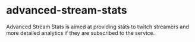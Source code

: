 # advanced-stream-stats
Advanced Stream Stats is aimed at providing stats to twitch streamers and more detailed analytics if they are subscribed to the service.
